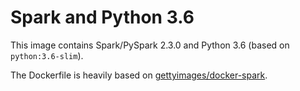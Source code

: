# Spark and Python 3.6

This image contains Spark/PySpark 2.3.0 and Python 3.6 (based on `python:3.6-slim`).

The Dockerfile is heavily based on [gettyimages/docker-spark](https://github.com/gettyimages/docker-spark/tree/2.2.1-hadoop-2.8).
